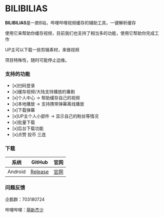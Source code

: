 # BILIBILIAS
 **BILIBILIAS**是一款B站，哔哩哔哩视频缓存的辅助工具，一键解析缓存

 使用它来帮助你缓存视频，目前我们也支持了相当多的功能，使用它帮助你完成工作

 UP主可以下载一些剪辑素材，来做视频

 项目特殊性，随时可能停止运维。

### 支持的功能
- [x]扫码登录
- [x]缓存视频/大陆支持播放的番剧
- [x]个人中心 -> 帮助缓存自己的视频
- [x]本地播放 -> 支持携带弹幕离线播放
- [x]下载弹幕
- [x]UP主个人小部件 -> 显示自己的粉丝等情况
- [x]批量下载
- [x]后台下载功能
- [x]点赞 投币 三连

### 下载
 |  系统   |                            GitHub                            |                  官网                   |
 | :-----: | :----------------------------------------------------------: | :-------------------------------------: |
 | Android | [Release](https://github.com/1250422131/bilibilias/releases) | [官网](https://api.misakaloli.com/app/) |
### 问题反馈
 企鹅群：703180724
 
 哔哩哔哩：[萌新杰少](https://space.bilibili.com/351201307)


